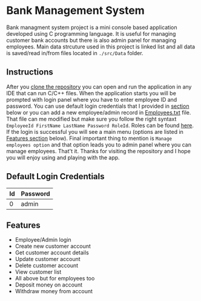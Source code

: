 # Bank Management System

Bank managment system project is a mini console based application developed using C programming language.
It is useful for managing customer bank accounts but there is also admin panel for managing employees.
Main data strcuture used in this project is linked list and all data is saved/read in/from files located in `./src/Data` folder. 

## Instructions

After you [clone the repository](https://docs.github.com/en/repositories/creating-and-managing-repositories/cloning-a-repository) you can open and run the application in any IDE that can run C/C++ files.
When the application starts you will be prompted with login panel where you have to enter employee ID and password.
You can use default login credentials that I provided in [section](#default-login-credentials) below or you can add a new employee/admin record in [Employees.txt](src/Data/Employees.txt) file.
That file can me modified but make sure you follow the right syntaxt `EmployeeId FirstName LastName Password RoleId`.
Roles can be found [here](src/Enum/RoleEnum.h).
If the login is successful you will see a main menu (options are listed in [Features section](#features) below).
Final important thing to mention is `Manage employees option` and that option leads you to admin panel where you can manage employees.
That't it. Thanks for visiting the repository and I hope you will enjoy using and playing with the app.

## Default Login Credentials

Id             | Password
---------------|---------------------
0              | admin

## Features

- Employee/Admin login
- Create new customer account
- Get customer account details
- Update customer account
- Delete customer account
- View customer list
- All above but for employees too
- Deposit money on account
- Withdraw money from account

